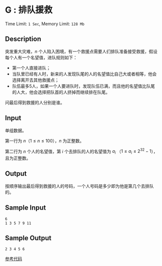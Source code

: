 # G : 排队援救

Time Limit: `1 Sec`, Memory Limit: `128 Mb`

## Description

突发重大灾难，$n$ 个人陷入困境，有一个救援点需要人们排队准备接受救援，假设每个人有一个名望值，进队规则如下：

- 第一个人直接进队；
- 当队里已经有人时，新来的人发现队尾的人的名望值比自己大或者相等，他会选择离开去其他救援点；
- 队伍最多5人，如果一个人要进队时，发现队伍已满，而且他的名望值比队尾的人大，他会选择把队首的人挤掉而继续排在队尾。

问最后得到救援的人分别是谁。

## Input

单组数据。

第一行为 $n$（$1 \leq n \leq 100$），$n$ 为正整数。

第二行为 $n$ 个人的名望值，第 $i$ 个去排队的人的名望值为 $a_i$ （$1 \leq a_i \leq 2^{32}-1$），且为正整数。

## Output

按顺序输出最后得到救援的人的号码，一个人号码是多少即为他是第几个去排队的。

## Sample Input

```
6
1 3 5 7 9 11
```

## Sample Output

```
2 3 4 5 6 
```

[参考代码](../Solution/G.cpp)
